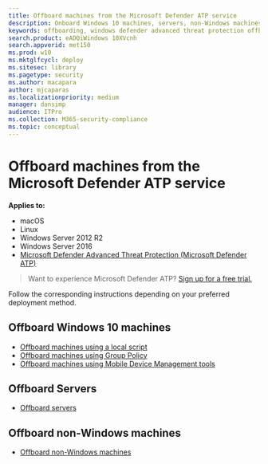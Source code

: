 ```yaml
---
title: Offboard machines from the Microsoft Defender ATP service
description: Onboard Windows 10 machines, servers, non-Windows machines from the Microsoft Defender ATP service
keywords: offboarding, windows defender advanced threat protection offboarding, windows atp offboarding
search.product: eADQiWindows 10XVcnh
search.appverid: met150
ms.prod: w10
ms.mktglfcycl: deploy
ms.sitesec: library
ms.pagetype: security
ms.author: macapara
author: mjcaparas
ms.localizationpriority: medium
manager: dansimp
audience: ITPro
ms.collection: M365-security-compliance 
ms.topic: conceptual
---
```


# Offboard machines from the Microsoft Defender ATP service

**Applies to:**
- macOS
- Linux
- Windows Server 2012 R2
- Windows Server 2016
- [Microsoft Defender Advanced Threat Protection (Microsoft Defender ATP)](https://go.microsoft.com/fwlink/p/?linkid=2069559)


>Want to experience Microsoft Defender ATP? [Sign up for a free trial.](https://www.microsoft.com/microsoft-365/windows/microsoft-defender-atp?ocid=docs-wdatp-offboardmachines-abovefoldlink)

Follow the corresponding instructions depending on your preferred deployment method.

## Offboard Windows 10 machines
- [Offboard machines using a local script](configure-endpoints-script.md#offboard-machines-using-a-local-script)
- [Offboard machines using Group Policy](configure-endpoints-gp.md#offboard-machines-using-group-policy)
- [Offboard machines using Mobile Device Management tools](configure-endpoints-mdm.md#offboard-and-monitor-machines-using-mobile-device-management-tools)

## Offboard Servers
- [Offboard servers](configure-server-endpoints.md#offboard-servers)

## Offboard non-Windows machines
- [Offboard non-Windows machines](configure-endpoints-non-windows.md#offboard-non-windows-machines)
